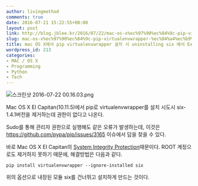 ```yaml
---
author: livingmethod
comments: true
date: 2016-07-21 15:22:55+00:00
layout: post
link: http://blog.jblee.kr/2016/07/22/mac-os-x%ec%97%90%ec%84%9c-pip-virtualenvwrapper-%ec%84%a4%ec%b9%98-%ec%8b%9c-uninstalling-six-%ec%97%90%ec%84%9c-exception-%eb%b0%9c%ec%83%9d-%ec%8b%9c/
slug: mac-os-x%ec%97%90%ec%84%9c-pip-virtualenvwrapper-%ec%84%a4%ec%b9%98-%ec%8b%9c-uninstalling-six-%ec%97%90%ec%84%9c-exception-%eb%b0%9c%ec%83%9d-%ec%8b%9c
title: mac OS X에서 pip virtualenvwrapper 설치 시 uninstalling six 에서 Exception 발생 시
wordpress_id: 213
categories:
- MAC / OS X
- Programming
- Python
- Tech
---
```


![스크린샷 2016-07-22 00.16.03.png](https://livingmethod.files.wordpress.com/2016/07/e18489e185b3e1848fe185b3e18485e185b5e186abe18489e185a3e186ba-2016-07-22-00-16-03.png)

Mac OS X El Capitan(10.11.5)에서 pip로 virtualenvwrapper를 설치 시도시 six-1.4.1버전을 제거하는데 권한이 없다고 나온다.

Sudo를 통해 관리자 권한으로 실행해도 같은 오류가 발생하는데, 이것은
https://github.com/pypa/pip/issues/3165
이슈에서 답을 찾을 수 있다.

바로 Mac OS X El Capitan의 [System Integrity Protection](https://en.wikipedia.org/wiki/System_Integrity_Protection)때문이다. ROOT 계정으로도 제거하지 못하기 때문에, 해결방법은 다음과 같다.

    
    pip install virtualenvwrapper --ignore-installed six


위의 옵션으로 내장된 모듈 six를 건너뛰고 설치하게 만드는 것이다.
